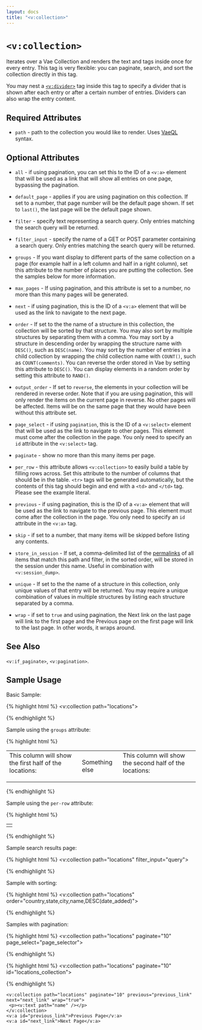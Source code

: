 ```yaml
---
layout: docs
title: "<v:collection>"
---
```


# `<v:collection>`

Iterates over a Vae Collection and renders the text and tags inside once
for every entry. This tag is very flexible: you can paginate, search,
and sort the collection directly in this tag.

You may nest a [`<v:divider>`](/v_divider/) tag inside this tag to
specify a divider that is shown after each entry or after a certain
number of entries. Dividers can also wrap the entry content.

## Required Attributes

-   `path` - path to the collection you would like to render. Uses
    [VaeQL](/vaeql/) syntax.

## Optional Attributes

-   `all` - if using pagination, you can set this to the ID of a `<v:a>`
    element that will be used as a link that will show all entries on
    one page, bypassing the pagination.

-   `default_page` - applies if you are using pagination on
    this collection. If set to a number, that page number will be the
    default page shown. If set to `last()`, the last page will be the
    default page shown.

-   `filter` - specify text representing a search query. Only entries
    matching the search query will be returned.

-   `filter_input` - specify the name of a GET or POST parameter
    containing a search query. Only entries matching the search query
    will be returned.

-   `groups` - If you want display to different parts of the same
    collection on a page (for example half in a left column and half in
    a right column), set this attribute to the number of places you are
    putting the collection. See the samples below for more information.

-   `max_pages` - If using pagination, and this attribute is set to a
    number, no more than this many pages will be generated.

-   `next` - if using pagination, this is the ID of a `<v:a>` element
    that will be used as the link to navigate to the next page.

-   `order` - If set to the the name of a structure in this collection,
    the collection will be sorted by that structure. You may also sort
    by multiple structures by separating them with a comma. You may sort
    by a structure in descending order by wrapping the structure name
    with `DESC()`, such as `DESC(name)`. You may sort by the number of
    entries in a child collection by wrapping the child collection name
    with `COUNT()`, such as `COUNT(comments)`. You can reverse the order
    stored in Vae by setting this attribute to `DESC()`. You can display
    elements in a random order by setting this attribute to `RAND()`.

-   `output_order` - If set to `reverse`, the elements in your
    collection will be rendered in reverse order. Note that if you are
    using pagination, this will only render the items on the current
    page in reverse. No other pages will be affected. Items will be on
    the same page that they would have been without this attribute set.

-   `page_select` - if using `pagination`, this is the ID of a
    `<v:select>` element that will be used as the link to navigate to
    other pages. This element must come after the collection in
    the page. You only need to specify an `id` attribute in the
    `<v:select>` tag.

-   `paginate` - show no more than this many items per page.

-   `per_row` - this attribute allows `<v:collection>` to easily build a
    table by filling rows across. Set this attribute to the number of
    columns that should be in the table. `<tr>` tags will be generated
    automatically, but the contents of this tag should begin and end
    with a `<td>` and `</td>` tag. Please see the example literal.

-   `previous` - if using pagination, this is the ID of a `<v:a>`
    element that will be used as the link to navigate to the
    previous page. This element must come after the collection in
    the page. You only need to specify an `id` attribute in the
    `<v:a>` tag.

-   `skip` - if set to a number, that many items will be skipped before
    listing any contents.

-   `store_in_session` - If set, a comma-delimited list of the
    [permalinks](/permalinks/) of all items that match this path and
    filter, in the sorted order, will be stored in the session under
    this name. Useful in combination with `<v:session_dump>`.

-   `unique` - If set to the the name of a structure in this collection,
    only unique values of that entry will be returned. You may require a
    unique combination of values in multiple structures by listing each
    structure separated by a comma.

-   `wrap` - if set to `true` and using pagination, the Next link on the
    last page will link to the first page and the Previous page on the
    first page will link to the last page. In other words, it
    wraps around.

## See Also

`<v:if_paginate>`, `<v:pagination>`.

## Sample Usage

Basic Sample:

{% highlight html %}
<v:collection path="locations">
 <p><v:text path="name" /></p>
</v:collection>
{% endhighlight %}

Sample using the `groups` attribute:

{% highlight html %}
<table>
 <tr> 
 <td>
  This column will show the first half of the locations:
  <v:collection path="locations" groups="2">
   <p><v:text path="name" /></p>
  </v:collection>
 </td>
 <td>Something else</td>
 <td>
  This column will show the second half of the locations:
  <v:collection path="locations" groups="2">
   <p><v:text path="name" /></p>
  </v:collection>
  </td>
 </tr>
</table>
{% endhighlight %}

Sample using the `per-row` attribute:

{% highlight html %}
<table>
 <v:collection path="locations" per-row="3">
  <td><v:text path="name" /></td>
 </v:collection>
</table>
{% endhighlight %}

Sample search results page:

{% highlight html %}
<v:collection path="locations" filter_input="query">
 <p><v:text path="name" /></p>
</v:collection>
{% endhighlight %}

Sample with sorting:

{% highlight html %}
<v:collection path="locations" order="country,state,city,name,DESC(date_added)">
 <p><v:text path="name" /></p>
</v:collection>
{% endhighlight %}

Samples with pagination:

{% highlight html %}
<v:collection path="locations" paginate="10" page_select="page_selector">
 <p><v:text path="name" /></p>
</v:collection>
<v:select id="page_selector" />
{% endhighlight %}

{% highlight html %}
<v:collection path="locations" paginate="10" id="locations_collection">
 <p><v:text path="name" /></p>
</v:collection>
<v:pagination collection="locations_collection"  />
{% endhighlight %}

    <v:collection path="locations" paginate="10" previous="previous_link" next="next_link" wrap="true">
     <p><v:text path="name" /></p>
    </v:collection>
    <v:a id="previous_link">Previous Page</v:a>
    <v:a id="next_link">Next Page</v:a>
